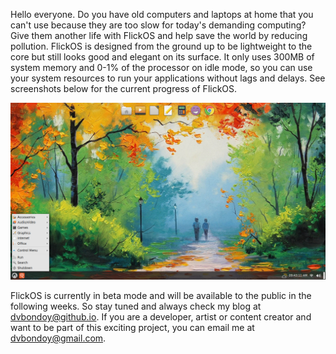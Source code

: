 Hello everyone. Do you have old computers and laptops at home that you can't use because they are too slow for today's demanding computing? Give them another life with FlickOS and help save the world by reducing pollution. FlickOS is designed from the ground up to be lightweight to the core but still looks good and elegant on its surface. It only uses  300MB of system memory and 0-1% of the processor on idle mode, so you can use your system resources to run your applications without lags and delays. See screenshots below for the current progress of FlickOS.

![The Desktop](/images/desktop2.png)

FlickOS is currently in beta mode and will be available to the public in the following weeks. So stay tuned and always check my blog at dvbondoy@github.io. If you are a developer, artist or content creator and want to be part of this exciting project, you can email me at dvbondoy@gmail.com.